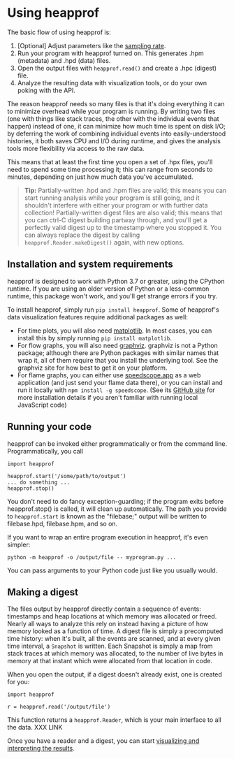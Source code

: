 # Using heapprof

The basic flow of using heapprof is:

1. [Optional] Adjust parameters like the [sampling rate](sampling_rate.md).
1. Run your program with heapprof turned on. This generates .hpm (metadata) and .hpd (data) files.
1. Open the output files with `heapprof.read()` and create a .hpc (digest) file.
1. Analyze the resulting data with visualization tools, or do your own poking with the API.

The reason heapprof needs so many files is that it's doing everything it can to minimize overhead
while your program is running. By writing two files (one with things like stack traces, the other
with the individual events that happen) instead of one, it can minimize how much time is spent on
disk I/O; by deferring the work of combining individual events into easily-understood histories, it
both saves CPU and I/O during runtime, and gives the analysis tools more flexibility via access to
the raw data.

This means that at least the first time you open a set of .hpx files, you'll need to spend some time
processing it; this can range from seconds to minutes, depending on just how much data you've
accumulated.

> **Tip:** Partially-written .hpd and .hpm files are valid; this means you can start running
> analysis while your program is still going, and it shouldn't interfere with either your program or
> with further data collection! Partially-written digest files are also valid; this means that you
> can ctrl-C digest building partway through, and you'll get a perfectly valid digest up to the
> timestamp where you stopped it. You can always replace the digest by calling
> `heapprof.Reader.makeDigest()` again, with new options.

## Installation and system requirements

heapprof is designed to work with Python 3.7 or greater, using the CPython runtime. If you are using
an older version of Python or a less-common runtime, this package won't work, and you'll get strange
errors if you try.

To install heapprof, simply run `pip install heapprof`. Some of heapprof's data visualization
features require additional packages as well:

* For time plots, you will also need [matplotlib](https://matplotlib.org/). In most cases, you can
    install this by simply running `pip install matplotlib`.
* For flow graphs, you will also need [graphviz](https://www.graphviz.org/). graphviz is not a
    Python package; although there are Python packages with similar names that wrap it, all of them
    require that you install the underlying tool. See the graphviz site for how best to get it on
    your platform.
* For flame graphs, you can either use [speedscope.app](https://www.speedscope.app/) as a web
    application (and just send your flame data there), or you can install and run it locally with
    `npm install -g speedscope`. (See its [GitHub site](https://github.com/jlfwong/speedscope) for
    more installation details if you aren't familiar with running local JavaScript code)

## Running your code

heapprof can be invoked either programmatically or from the command line. Programmatically, you call

```
import heapprof

heapprof.start('/some/path/to/output')
... do something ...
heapprof.stop()
```

You don't need to do fancy exception-guarding; if the program exits before heapprof.stop() is
called, it will clean up automatically. The path you provide to `heapprof.start` is known as the
"filebase;" output will be written to filebase.hpd, filebase.hpm, and so on.

If you want to wrap an entire program execution in heapprof, it's even simpler:

```
python -m heapprof -o /output/file -- myprogram.py ...
```

You can pass arguments to your Python code just like you usually would.

## Making a digest

The files output by heapprof directly contain a sequence of events: timestamps and heap locations at
which memory was allocated or freed. Nearly all ways to analyze this rely on instead having a
picture of how memory looked as a function of time. A digest file is simply a precomputed time
history: when it's built, all the events are scanned, and at every given time interval, a `Snapshot`
is written. Each Snapshot is simply a map from stack traces at which memory was allocated, to the
number of live bytes in memory at that instant which were allocated from that location in code.

When you open the output, if a digest doesn't already exist, one is created for you:

```
import heapprof

r = heapprof.read('/output/file')
```

This function returns a `heapprof.Reader`, which is your main interface to all the data. XXX LINK

Once you have a reader and a digest, you can start [visualizing and interpreting the
results](visualizing_results.md).
